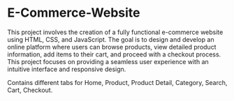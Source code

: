 # E-Commerce-Website
This project involves the creation of a fully functional e-commerce website using HTML, CSS, and JavaScript. The goal is to design and develop an online platform where users can browse products, view detailed product information, add items to their cart, and proceed with a checkout process. This project focuses on providing a seamless user experience with an intuitive interface and responsive design.

Contains different tabs for Home, Product, Product Detail, Category, Search, Cart, Checkout.
